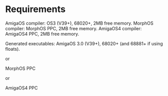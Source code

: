 # Requirements
AmigaOS compiler: OS3 (V39+), 68020+, 2MB free memory.
MorphOS compiler: MorphOS PPC, 2MB free memory.
AmigaOS4 compiler: AmigaOS4 PPC, 2MB free memory.

Generated executables:
   AmigaOS 3.0 (V39+), 68020+ (and 68881+ if using floats).

   or

   MorphOS PPC

   or

   AmigaOS4 PPC